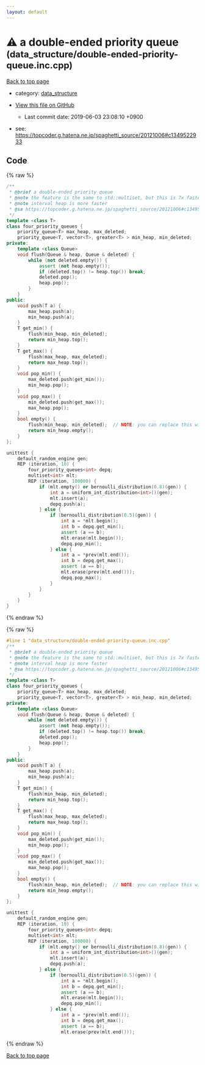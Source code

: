 ```yaml
---
layout: default
---
```


<!-- mathjax config similar to math.stackexchange -->
<script type="text/javascript" async
  src="https://cdnjs.cloudflare.com/ajax/libs/mathjax/2.7.5/MathJax.js?config=TeX-MML-AM_CHTML">
</script>
<script type="text/x-mathjax-config">
  MathJax.Hub.Config({
    TeX: { equationNumbers: { autoNumber: "AMS" }},
    tex2jax: {
      inlineMath: [ ['$','$'] ],
      processEscapes: true
    },
    "HTML-CSS": { matchFontHeight: false },
    displayAlign: "left",
    displayIndent: "2em"
  });
</script>

<script type="text/javascript" src="https://cdnjs.cloudflare.com/ajax/libs/jquery/3.4.1/jquery.min.js"></script>
<script src="https://cdn.jsdelivr.net/npm/jquery-balloon-js@1.1.2/jquery.balloon.min.js" integrity="sha256-ZEYs9VrgAeNuPvs15E39OsyOJaIkXEEt10fzxJ20+2I=" crossorigin="anonymous"></script>
<script type="text/javascript" src="../../assets/js/copy-button.js"></script>
<link rel="stylesheet" href="../../assets/css/copy-button.css" />


# :warning: a double-ended priority queue <small>(data_structure/double-ended-priority-queue.inc.cpp)</small>

<a href="../../index.html">Back to top page</a>

* category: <a href="../../index.html#c8f6850ec2ec3fb32f203c1f4e3c2fd2">data_structure</a>
* <a href="{{ site.github.repository_url }}/blob/master/data_structure/double-ended-priority-queue.inc.cpp">View this file on GitHub</a>
    - Last commit date: 2019-06-03 23:08:10 +0900


* see: <a href="https://topcoder.g.hatena.ne.jp/spaghetti_source/20121006#c1349522933">https://topcoder.g.hatena.ne.jp/spaghetti_source/20121006#c1349522933</a>


## Code

<a id="unbundled"></a>
{% raw %}
```cpp
/**
 * @brief a double-ended priority queue
 * @note the feature is the same to std::multiset, but this is 7x faster for 10^7 operations
 * @note interval heap is more faster
 * @sa https://topcoder.g.hatena.ne.jp/spaghetti_source/20121006#c1349522933
 */
template <class T>
class four_priority_queues {
    priority_queue<T> max_heap, max_deleted;
    priority_queue<T, vector<T>, greater<T> > min_heap, min_deleted;
private:
    template <class Queue>
    void flush(Queue & heap, Queue & deleted) {
        while (not deleted.empty()) {
            assert (not heap.empty());
            if (deleted.top() != heap.top()) break;
            deleted.pop();
            heap.pop();
        }
    }
public:
    void push(T a) {
        max_heap.push(a);
        min_heap.push(a);
    }
    T get_min() {
        flush(min_heap, min_deleted);
        return min_heap.top();
    }
    T get_max() {
        flush(max_heap, max_deleted);
        return max_heap.top();
    }
    void pop_min() {
        max_deleted.push(get_min());
        min_heap.pop();
    }
    void pop_max() {
        min_deleted.push(get_max());
        max_heap.pop();
    }
    bool empty() {
        flush(min_heap, min_deleted);  // NOTE: you can replace this with max_*
        return min_heap.empty();
    }
};

unittest {
    default_random_engine gen;
    REP (iteration, 10) {
        four_priority_queues<int> depq;
        multiset<int> mlt;
        REP (iteration, 100000) {
            if (mlt.empty() or bernoulli_distribution(0.8)(gen)) {
                int a = uniform_int_distribution<int>()(gen);
                mlt.insert(a);
                depq.push(a);
            } else {
                if (bernoulli_distribution(0.5)(gen)) {
                    int a = *mlt.begin();
                    int b = depq.get_min();
                    assert (a == b);
                    mlt.erase(mlt.begin());
                    depq.pop_min();
                } else {
                    int a = *prev(mlt.end());
                    int b = depq.get_max();
                    assert (a == b);
                    mlt.erase(prev(mlt.end()));
                    depq.pop_max();
                }
            }
        }
    }
}

```
{% endraw %}

<a id="bundled"></a>
{% raw %}
```cpp
#line 1 "data_structure/double-ended-priority-queue.inc.cpp"
/**
 * @brief a double-ended priority queue
 * @note the feature is the same to std::multiset, but this is 7x faster for 10^7 operations
 * @note interval heap is more faster
 * @sa https://topcoder.g.hatena.ne.jp/spaghetti_source/20121006#c1349522933
 */
template <class T>
class four_priority_queues {
    priority_queue<T> max_heap, max_deleted;
    priority_queue<T, vector<T>, greater<T> > min_heap, min_deleted;
private:
    template <class Queue>
    void flush(Queue & heap, Queue & deleted) {
        while (not deleted.empty()) {
            assert (not heap.empty());
            if (deleted.top() != heap.top()) break;
            deleted.pop();
            heap.pop();
        }
    }
public:
    void push(T a) {
        max_heap.push(a);
        min_heap.push(a);
    }
    T get_min() {
        flush(min_heap, min_deleted);
        return min_heap.top();
    }
    T get_max() {
        flush(max_heap, max_deleted);
        return max_heap.top();
    }
    void pop_min() {
        max_deleted.push(get_min());
        min_heap.pop();
    }
    void pop_max() {
        min_deleted.push(get_max());
        max_heap.pop();
    }
    bool empty() {
        flush(min_heap, min_deleted);  // NOTE: you can replace this with max_*
        return min_heap.empty();
    }
};

unittest {
    default_random_engine gen;
    REP (iteration, 10) {
        four_priority_queues<int> depq;
        multiset<int> mlt;
        REP (iteration, 100000) {
            if (mlt.empty() or bernoulli_distribution(0.8)(gen)) {
                int a = uniform_int_distribution<int>()(gen);
                mlt.insert(a);
                depq.push(a);
            } else {
                if (bernoulli_distribution(0.5)(gen)) {
                    int a = *mlt.begin();
                    int b = depq.get_min();
                    assert (a == b);
                    mlt.erase(mlt.begin());
                    depq.pop_min();
                } else {
                    int a = *prev(mlt.end());
                    int b = depq.get_max();
                    assert (a == b);
                    mlt.erase(prev(mlt.end()));

```
{% endraw %}

<a href="../../index.html">Back to top page</a>

